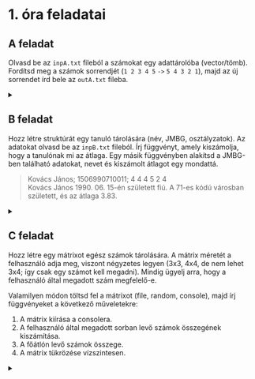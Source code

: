 # 1. óra feladatai

## A feladat

Olvasd be az `inpA.txt` fileból a számokat egy adattárolóba (vector/tömb). Fordítsd meg a számok sorrendjét (`1 2 3 4 5` `->` `5 4 3 2 1`), majd az új sorrendet írd bele az `outA.txt` fileba.

<details> <summary> </summary> 
    
---

`inpA.txt`

    1 6 8 4 9 3 5 7 9 5 6 1 8 4

---

`outA.txt`

    4 8 1 6 5 9 7 5 3 9 4 8 6 1

---
`console`
``` txt
    
```

---

</details>

## B feladat

Hozz létre struktúrát egy tanuló tárolására (név, JMBG, osztályzatok). Az adatokat olvasd be az `inpB.txt` fileból. Írj függvényt, amely kiszámolja, hogy a tanulónak mi az átlaga. Egy másik függvényben alakítsd a JMBG-ben található adatokat, nevet és kiszámolt átlagot egy mondattá.
> Kovács János; 1506990710011; 4 4 4 5 2 4  
Kovács János 1990. 06. 15-én született fiú. A 71-es kódú városban született, és az átlaga 3.83.
<details> <summary>  </summary>

---

`inpB.txt`
```txt
Kovács János; 1506990710011; 4 4 4 5 2 4
Nagy Eszter; 2008984405017; 1 1 2 4 2
Tóth Péter; 0603005610026; 3 5 2 4 5 2
Szabó Anna; 3011999925021; 1 1 1 5 1 2 5 3
Horváth Gábor; 2507950620135; 4 3 3 2 2 2
Kovács Kinga; 1404993105004; 1 2 2 4 1 5 4 4
Molnár Balázs; 1806997800012; 4 5 5 5 4 2
Varga Zsuzsanna; 1001008915010; 2 5 1 5
Farkas Ádám; 0303978900023; 3 5 1 4 1 2 5 4
Papp Katalin; 2205995305005; 3 2 2 5 1 5 2 4
```

---

`console`

```txt
Kovács János 1990. 06. 15.-án/én született fiú. A 71-es kódú városban született, és az átlaga 3.800000.
Nagy Eszter 1984. 08. 20.-án/én született lány. A 40-es kódú városban született, és az átlaga 2.000000.
Tóth Péter 1005. 03. 06.-án/én született fiú. A 61-es kódú városban született, és az átlaga 3.800000.
Szabó Anna 1999. 11. 30.-án/én született lány. A 92-es kódú városban született, és az átlaga 2.285714.
Horváth Gábor 1950. 07. 25.-án/én született fiú. A 62-es kódú városban született, és az átlaga 2.800000.
Kovács Kinga 1993. 04. 14.-án/én született lány. A 10-es kódú városban született, és az átlaga 2.714286.
Molnár Balázs 1997. 06. 18.-án/én született fiú. A 80-es kódú városban született, és az átlaga 4.600000.
Varga Zsuzsanna 1008. 01. 10.-án/én született lány. A 91-es kódú városban született, és az átlaga 2.666667.
Farkas Ádám 1978. 03. 03.-án/én született fiú. A 90-es kódú városban született, és az átlaga 3.000000.
Papp Katalin 1995. 05. 22.-án/én született lány. A 30-es kódú városban született, és az átlaga 2.857143.
```

---

</details>

## C feladat

Hozz létre egy mátrixot egész számok tárolására. A mátrix méretét a felhasználó adja meg, viszont négyzetes legyen (3x3, 4x4, de nem lehet 3x4; így csak egy számot kell megadni). Mindig ügyelj arra, hogy a felhasználó által megadott szám megfelelő-e.

Valamilyen módon töltsd fel a mátrixot (file, random, console), majd írj függvényeket a következő műveletekre:

1. A mátrix kiírása a consolera.
2. A felhasználó által megadott sorban levő számok összegének kiszámítása.
3. A főátlón levő számok összege.
4. A mátrix tükrözése vízszintesen.

<details> <summary>   </summary>

---

`console`

```txt
Kérem a mátrix méretét: 3
43 85 65
49 94 73
94 50 68
Hanyadik sor összegét szeretné tudni? 2
A(z) 2. sor összege: 216
Tükrözés után:
94 50 68
49 94 73
43 85 65
A főátló összege: 253
```

---

</details>